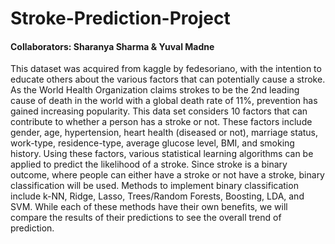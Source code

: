 # Stroke-Prediction-Project

#### Collaborators: Sharanya Sharma & Yuval Madne

This dataset was acquired from kaggle by fedesoriano, with the intention to educate others about the various factors that can potentially cause a stroke. As the World Health Organization claims strokes to be the 2nd leading cause of death in the world with a global death rate of 11%, prevention has gained increasing popularity. This data set considers 10 factors that can contribute to whether a person has a stroke or not. These factors include gender, age, hypertension, heart health (diseased or not), marriage status, work-type, residence-type, average glucose level, BMI, and smoking history. Using these factors, various statistical learning algorithms can be applied to predict the likelihood of a stroke. Since stroke is a binary outcome, where people can either have a stroke or not have a stroke, binary classification will be used. Methods to implement binary classification include k-NN, Ridge, Lasso, Trees/Random Forests, Boosting, LDA, and SVM. While each of these methods have their own benefits, we will compare the results of their predictions to see the overall trend of prediction. 
